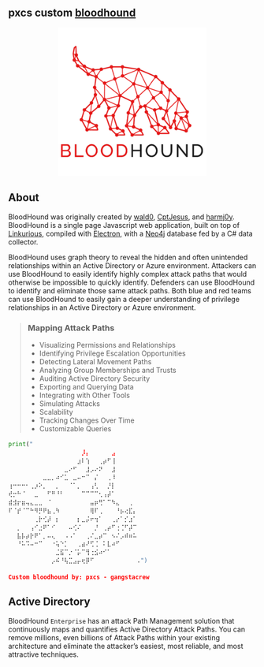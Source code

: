 ## pxcs custom [bloodhound](https://github.com/BloodHoundAD)

<a href="https://github.com/pxcs/BlackMarlinExec/"><p align="center">
<img width="300" height="300" src="src/img/logo-white-transparent.png">
</p></a>

## About
BloodHound was originally created by [wald0](https://www.twitter.com/_wald0), [CptJesus](https://twitter.com/CptJesus), and [harmj0y](https://twitter.com/harmj0y). BloodHound is a single page Javascript web application, built on top of [Linkurious](http://linkurio.us/), compiled with [Electron](http://electron.atom.io/), with a [Neo4j](https://neo4j.com/) database fed by a C# data collector.

BloodHound uses graph theory to reveal the hidden and often unintended relationships within an Active Directory or Azure environment. Attackers can use BloodHound to easily identify highly complex attack paths that would otherwise be impossible to quickly identify. Defenders can use BloodHound to identify and eliminate those same attack paths. Both blue and red teams can use BloodHound to easily gain a deeper understanding of privilege relationships in an Active Directory or Azure environment.

> ### Mapping Attack Paths
>- Visualizing Permissions and Relationships
>- Identifying Privilege Escalation Opportunities
>- Detecting Lateral Movement Paths
>- Analyzing Group Memberships and Trusts
>- Auditing Active Directory Security
>- Exporting and Querying Data
>- Integrating with Other Tools
>- Simulating Attacks
>- Scalability
>- Tracking Changes Over Time
>- Customizable Queries

```python
print("
⠀⠀⠀⠀⠀⠀⠀⠀⠀⠀⠀⠀⠀⠀⠀⠀⠀⡸⡄⠀⠀⠀⠀⠀⣠⠀⠀⠀⠀⠀
⠀⠀⠀⠀⠀⠀⠀⠀⠀⠀⠀⠀⠀⠀⠀⠀⣰⠇⢱⠀⠀⢀⡴⠋⢸⠀⠀⠀⠀⠀
⠀⠀⠀⠀⠀⠀⠀⠀⠀⠀⠀⠀⠀⣀⠔⠋⠀⠀⣸⡠⠔⠝⠀⠀⣸⠀⠀⠀⠀⠀
⠀⠀⠀⠀⠀⠀⠀⠀⣀⣀⡀⠴⠊⣁⠀⣀⠤⠒⠉⠀⡌⠀⠀⢀⠸⠀⠀⠀⠀⠀
⢰⠒⠒⠒⠂⢀⡰⠕⡀⠀⠀⡀⠀⠀⠈⠁⡀⠀⠀⢠⢃⠀⠀⡘⡇⠀⠀⠀⠀⠀
⢞⡒⠓⠈⠀⠀⣀⠀⠀⠋⠛⠘⠃⠀⠀⠀⠀⠉⠉⠉⠉⢂⢠⡼⠁⠀⠀⠀⠀⠀
⣾⣺⡖⣶⢤⣄⣀⣀⠀⠈⠀⠀⠀⠀⠀⠀⠀⠀⠀⣤⡶⢛⠁⠉⠳⣄⠀⠀⢀⠀
⠏⠈⡞⠈⠉⠓⠻⡛⠟⣦⢀⠳⠀⠀⠀⠀⠀⠀⠀⢿⠏⢀⠀⠀⠀⠘⡦⢔⣏⡄
⠀⠀⠀⠀⠀⠀⢀⡗⢊⡼⠀⡆⠀⠀⠀⠀⡆⣀⡬⠖⢲⠁⠀⠀⢀⡔⠁⡊⣰⠁
⠀⠀⡀⠀⠀⢠⠊⣐⠟⠁⠊⠀⠀⠀⠤⢊⠌⠀⠀⠀⡘⠀⢀⡴⠋⢐⢈⠋⡼⠉
⠀⠀⣧⡧⡴⡗⠟⠁⡀⠤⢄⠀⠀⠠⠠⠁⠀⠀⢀⠌⣀⡴⠉⠀⠢⠌⡠⠾⠶⠥
⠀⠀⠘⠥⠩⠤⠒⠉⠀⠀⠐⢥⠑⡁⠀⠀⢀⣴⠜⢋⢈⠀⠅⣇⠴⠋⠀⠀⠀⠀
⠀⠀⠀⠀⠀⠀⠀⠀⠀⠀⠀⣈⣯⠉⡐⠈⡥⠉⢻⢐⣪⠴⠊⠁⠀⠀⠀⠀⠀⠀
⠀⠀⠀⠀⠀⠀⠀⠀⠀⠀⡠⠮⠘⢧⣉⣠⡤⢖⡿⠋⠀⠀⠀⠀⠀⠀⠀⠀⠀⠀.")

Custom bloodhound by: pxcs - gangstacrew
```

## Active Directory

BloodHound `Enterprise` has an attack Path Management solution that continuously maps and quantifies Active Directory Attack Paths. You can remove millions, even billions of Attack Paths within your existing architecture and eliminate the attacker’s easiest, most reliable, and most attractive techniques.
